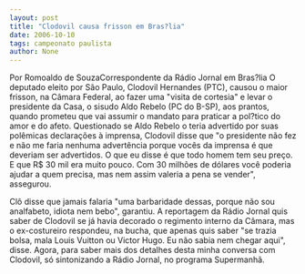 ```yaml
---
layout: post
title: "Clodovil causa frisson em Bras?lia"
date: 2006-10-10
tags: campeonato paulista
author: None
---
```

Por Romoaldo de SouzaCorrespondente da Rádio Jornal em Bras?lia
O deputado eleito por São Paulo, Clodovil Hernandes (PTC), causou o maior frisson, na Câmara Federal, ao fazer uma \"visita de cortesia\" e levar o presidente da Casa, o sisudo Aldo Rebelo (PC do B-SP), aos prantos, quando prometeu que vai assumir o mandato para praticar a pol?tico do amor e do afeto. 
Questionado se Aldo Rebelo o teria advertido por suas polêmicas declarações à imprensa, Clodovil disse que \"o presidente não fez e não me faria nenhuma advertência porque vocês da imprensa é que deveriam ser advertidos. O que eu disse é que todo homem tem seu preço. E que R$ 30 mil era muito pouco. Com&nbsp;30 milhões de dólares&nbsp;você poderia ajudar a quem precisa, mas nem assim valeria a pena se vender\", assegurou.
 
Clô disse que jamais falaria \"uma barbaridade dessas, porque não sou analfabeto, idiota nem bebo\", garantiu.
A reportagem da Rádio Jornal quis saber de Clodovil se já havia decorado o regimento interno da Câmara, mas o ex-costureiro respondeu, na bucha, que apenas quis saber \"se trazia bolsa, mala Louis Vuitton ou Victor Hugo. Eu não sabia nem chegar aqui\", disse. 
Agora, para saber mais dos detalhes desta minha conversa com Clodovil, só sintonizando a Rádio Jornal, no programa Supermanhã. 